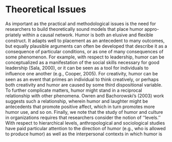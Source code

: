 # Theoretical Issues

As important as the practical and methodological issues is the need for researchers to build theoretically sound models that place humor appro- priately within a causal network. Humor is both an elusive and ﬂexible construct. It adapts well to placement as an antecedent to many outcomes, but equally plausible arguments can often be developed that describe it as a consequence of particular conditions, or as one of many consequences of some phenomenon. For example, with respect to leadership, humor can be conceptualized as a manifestation of the social skills necessary for good leadership (Sala, 2000), or it can be seen as a tool for individuals to inﬂuence one another (e.g., Cooper, 2005). For creativity, humor can be seen as an event that primes an individual to think creatively, or perhaps both creativity and humor are caused by some third dispositional variable. To further complicate matters, humor might stand in a reciprocal relationship with other phenomena. Owren and Bachorowski’s (2003) work suggests such a relationship, wherein humor and laughter might be antecedents that promote positive affect, which in turn promotes more humor use, and so on. Finally, we note that the study of humor and culture in organizations requires that researchers consider the notion of ‘‘levels.’’ With respect to hierarchical levels, anthropological and sociological studies have paid particular attention to the direction of humor (e.g., who is allowed to produce humor) as well as the interpersonal contexts in which humor is
